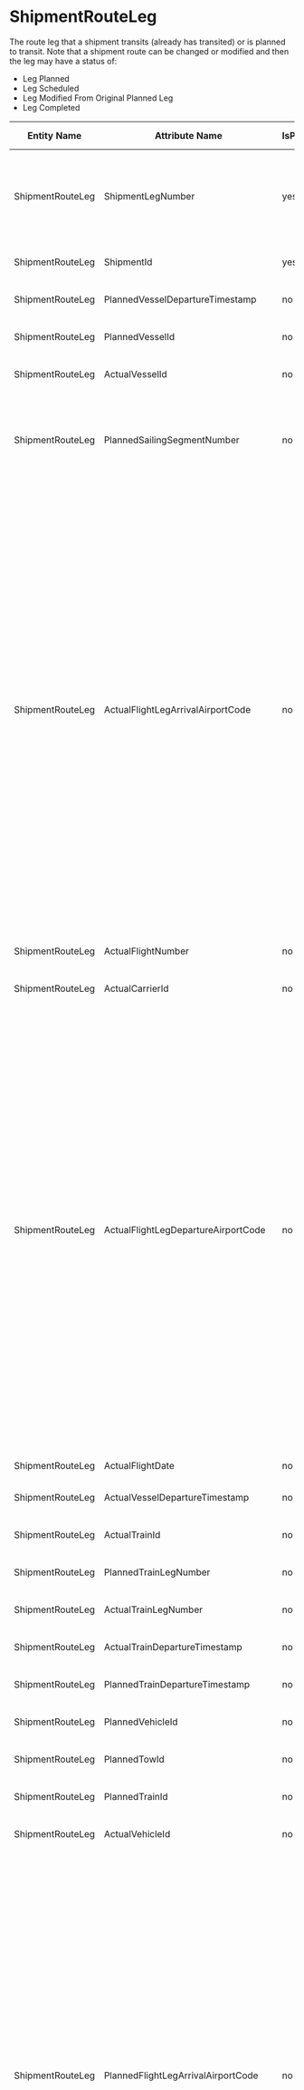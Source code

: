 # ShipmentRouteLeg

The route leg that a shipment transits (already has transited) or is planned to transit. Note that a shipment route can be changed or modified and then the leg may have a status of:

- Leg Planned
- Leg Scheduled
- Leg Modified From Original Planned Leg
- Leg Completed

| **Entity Name** | **Attribute Name** | **IsPrimaryKey** | **Data Type** | **Data Length** | **Description** |
| --- | --- | --- | --- | --- | --- |
| ShipmentRouteLeg | ShipmentLegNumber | yes | integer | 9 | The unique identifier of the Shipment Leg Number, which equals the shipment leg 'sequence number'. |
| ShipmentRouteLeg | ShipmentId | yes | string | 36 | The unique identifier of a Shipment. |
| ShipmentRouteLeg | PlannedVesselDepartureTimestamp | no | timestamp | 14 | The scheduled departure timestamp. |
| ShipmentRouteLeg | PlannedVesselId | no | string | 36 | The unique identifier of a vessel/ship. |
| ShipmentRouteLeg | ActualVesselId | no | string | 36 | The unique identifier of a vessel/ship. |
| ShipmentRouteLeg | PlannedSailingSegmentNumber | no | integer | 9 | The ordered segment number associated with this segment (leg) of the sailing schedule. |
| ShipmentRouteLeg | ActualFlightLegArrivalAirportCode | no | string | 3 | AKA Airport Code</br></br>Three-letter codes used to identify airports.</br></br>Airport Code</br></br>The airport code is a three letter designator for a commercial airport, or other travel point -- For example a large bus station. These are the codes that airlines and pilots use to identify airports and are used in timetables, baggage tags, tickets, advertisements, Airline and Global Reservation Systems. There are approximately 9,000 of them in use of a total of 17,576 available |
| ShipmentRouteLeg | ActualFlightNumber | no | string | 36 | The unique identifier of a Flight. |
| ShipmentRouteLeg | ActualCarrierId | no | string | 36 | The unique identifier of a Carrier. |
| ShipmentRouteLeg | ActualFlightLegDepartureAirportCode | no | string | 3 | AKA Airport Code</br></br>Three-letter codes used to identify airports.</br></br>Airport Code</br></br>The airport code is a three-letter designator for a commercial airport, or other travel point, for example a large bus station. These are the codes that airlines and pilots use to identify airports and are used in timetables, baggage tags, tickets, advertisements, Airline and Global Reservation Systems. There are approximately 9,000 of them in use of a total of 17,576 available |
| ShipmentRouteLeg | ActualFlightDate | no | date | 14 | The date of the Flight. |
| ShipmentRouteLeg | ActualVesselDepartureTimestamp | no | timestamp | 14 | The scheduled departure timestamp. |
| ShipmentRouteLeg | ActualTrainId | no | string | 36 | The unique identifier of a Train. |
| ShipmentRouteLeg | PlannedTrainLegNumber | no | integer | 9 | The leg number of the train schedule. |
| ShipmentRouteLeg | ActualTrainLegNumber | no | integer | 9 | The leg number of the train schedule. |
| ShipmentRouteLeg | ActualTrainDepartureTimestamp | no | timestamp | 14 | The scheduled departure timestamp. |
| ShipmentRouteLeg | PlannedTrainDepartureTimestamp | no | timestamp | 14 | The scheduled departure timestamp. |
| ShipmentRouteLeg | PlannedVehicleId | no | string | 36 | The unique identifier of a Vehicle. |
| ShipmentRouteLeg | PlannedTowId | no | string | 36 | The unique identifier of a Train. |
| ShipmentRouteLeg | PlannedTrainId | no | string | 36 | The unique identifier of a Train. |
| ShipmentRouteLeg | ActualVehicleId | no | string | 36 | The unique identifier of a Vehicle. |
| ShipmentRouteLeg | PlannedFlightLegArrivalAirportCode | no | string | 3 | AKA Airport Code</br></br>Three-letter codes used to identify airports.</br></br>Airport Code</br></br>The airport code is a three letter designator for a commercial airport, or other travel point for example a large bus station. These are the codes that airlines and pilots use to identify airports and are used in timetables, baggage tags, tickets, advertisements, Airline and Global Reservation Systems. There are approximately 9,000 of them in use of a total of 17,576 available |
| ShipmentRouteLeg | ShipmentLegToLocationId | no | string | 36 | The unique identifier of the To-Location. |
| ShipmentRouteLeg | ShipmentLegFromLocationId | no | string | 36 | The unique identifier of the From-Location. |
| ShipmentRouteLeg | PlannedLatestPickUpTimestamp | no | timestamp | 14 | The latest that the shipment items can be picked-up. |
| ShipmentRouteLeg | PlannedEarliestPickUpTimestamp | no | timestamp | 14 | The earliest that the shipment items can be picked up. |
| ShipmentRouteLeg | RouteLegTypeId | no | string | 36 | The unique identifier of a Route Leg Type. |
| ShipmentRouteLeg | CarrierId | no | string | 36 | The unique identifier of a Carrier. |
| ShipmentRouteLeg | ShipmentMethodName | no | string | 256 | The unique identifier of a Shipment Method. |
| ShipmentRouteLeg | CarrierRouteLegNumber | no | integer | 9 | The assigned to the Carrier Route Leg. |
| ShipmentRouteLeg | CarrierRouteId | no | string | 36 | The unique identifier of a Carrier Route. |
| ShipmentRouteLeg | PlannedEarliestDeliveryTimestamp | no | timestamp | 9 | The earliest that the shipment items can be delivered. |
| ShipmentRouteLeg | PlannedFlightNumber | no | string | 36 | The unique identifier of a Flight. |
| ShipmentRouteLeg | PlannedCarrierId | no | string | 36 | The unique identifier of a Carrier. |
| ShipmentRouteLeg | PlannedFlightLegDepartureAirportCode | no | string | 3 | AKA Airport Code</br></br> Three-letter codes used to identify airports.</br></br>Airport Code</br></br>The airport code is a three letter designator for a commercial airport, or other travel point for example a large bus station. These are the codes that airlines and pilots use to identify airports and are used in timetables, baggage tags, tickets, advertisements, Airline and Global Reservation Systems. There are approximately 9,000 of them in use of a total of 17,576 available |
| ShipmentRouteLeg | PlannedFlightDate | no | date | 14 | The date of the Flight. |
| ShipmentRouteLeg | ActualArrivalTimestamp | no | timestamp | 14 | The actual arrival timestamp. |
| ShipmentRouteLeg | PlannedDepartureTimestamp | no | timestamp | 14 | The planned departure timestamp. |
| ShipmentRouteLeg | PlannedLatestDeliveryTimestamp | no | timestamp | 14 | The latest that the shipment items can be delivered. |
| ShipmentRouteLeg | ActualDepartureTimestamp | no | timestamp | 14 | The actual departure timestamp. |
| ShipmentRouteLeg | PlannedArrivalTimestamp | no | timestamp | 14 | The planned arrival timestamp. |
